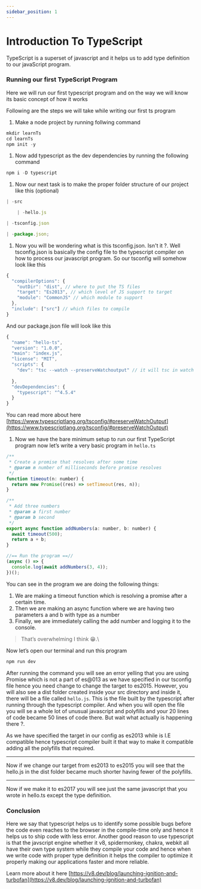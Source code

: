 ```yaml
---
sidebar_position: 1
---
```


# Introduction To TypeScript

TypeScript is a superset of javascript and it helps us to add type definition to our javaScript program.

### Running our first TypeScript Program

Here we will run our first typescript program and on the way we will know its basic concept of how it works

Following are the steps we will take while writing our first ts program

1. Make a node project by running follwing command

```jsx
mkdir learnTs
cd learnTs
npm init -y
```

1. Now add typescript as the dev dependencies by running the following command

```jsx
npm i -D typescript
```

1. Now our next task is to make the proper folder structure of our project like this (optional)

```jsx
| -src

    | -hello.js

| -tsconfig.json

| -package.json;
```

1. Now you will be wondering what is this tsconfig.json. Isn't it ?. Well tsconfig.json is basically the config file to the typescript compiler on how to process our javascript program. So our tsconfig will somehow look like this

```jsx
{
  "compilerOptions": {
    "outDir": "dist", // where to put the TS files
    "target": "Es2013", // which level of JS support to target
    "module": "CommonJS" // which module to support
  },
  "include": ["src"] // which files to compile
}
```

And our package.json file will look like this

```jsx
{
  "name": "hello-ts",
  "version": "1.0.0",
  "main": "index.js",
  "license": "MIT",
  "scripts": {
    "dev": "tsc --watch --preserveWatchoutput" // it will tsc in watch mode and preserve
																							 // watch output
  },
  "devDependencies": {
    "typescript": "^4.5.4"
  }
}
```

You can read more about here [https://www.typescriptlang.org/tsconfig/#preserveWatchOutput](https://www.typescriptlang.org/tsconfig/#preserveWatchOutput)

1. Now we have the bare minimum setup to run our first TypeScript program now let’s write a very basic program in `hello.ts`

```jsx
/**
 * Create a promise that resolves after some time
 * @param n number of milliseconds before promise resolves
 */
function timeout(n: number) {
  return new Promise((res) => setTimeout(res, n));
}

/**
 * Add three numbers
 * @param a first number
 * @param b second
 */
export async function addNumbers(a: number, b: number) {
  await timeout(500);
  return a + b;
}

//== Run the program ==//
(async () => {
  console.log(await addNumbers(3, 4));
})();
```

You can see in the program we are doing the following things:

1. We are making a timeout function which is resolving a promise after a certain time.
2. Then we are making an async function where we are having two parameters a and b with type as a number
3. Finally, we are immediately calling the add number and logging it to the console.

> That’s overwhelming I think 😁.\

Now let’s open our terminal and run this program

```jsx
npm run dev
```

After running the command you will see an error yelling that you are using Promise which is not a part of es@013 as we have specified in our tsconfig file hence you need change to change the target to es2015. However, you will also see a dist folder created inside your src directory and inside it, there will be a file called `hello.js`. This is the file built by the typescript after running through the typescript compiler. And when you will open the file you will se a whole lot of unusual javascript and polyfills and your 20 lines of code became 50 lines of code there. But wait what actually is happening there ?.

As we have specified the target in our config as es2013 while is I.E compatible hence typescript compiler built it that way to make it compatible adding all the polyfills that required.

---

Now if we change our target from es2013 to es2015 you will see that the hello.js in the dist folder became much shorter having fewer of the polyfills.

---

Now if we make it to es2017 you will see just the same javascript that you wrote in hello.ts except the type definition.

### Conclusion

Here we say that typescript helps us to identify some possible bugs before the code even reaches to the browser in the compile-time only and hence it helps us to ship code with less error. Another good reason to use typescript is that the javscript engine whether it v8, spidermonkey, chakra, webkit all have their own type system while they compile your code and hence when we write code with proper type definition it helps the compiler to optimize it properly making our applications faster and more reliable.

Learn more about it here [https://v8.dev/blog/launching-ignition-and-turbofan](https://v8.dev/blog/launching-ignition-and-turbofan)
